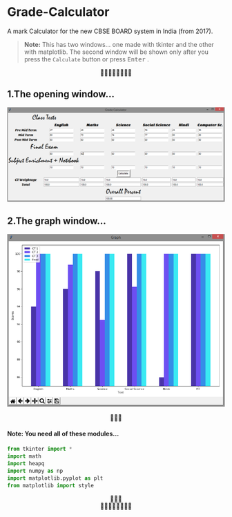 # Grade-Calculator

A mark Calculator for the new CBSE BOARD system in India (from 2017).

> **Note:** This has two windows... one made with tkinter and the other with matplotlib. The second window will be shown only after you press the ```Calculate``` button or press <kbd>Enter</kbd> .

<div align="center">&#x1F34E;&#x1F34F;&#x1F34E;&#x1F34F;&#x1F34E;&#x1F34F;&#x1F34E;&#x1F34F;</div>

## 1.The opening window...
![](images/Screenshot2.png)


## 2.The graph window...
![](images/Screenshot1.png)

<div align="center">&#x1F4D7;&#x1F4D8;&#x1F4D9;</div>

#### Note: You need all of these modules...
```python
from tkinter import *
import math
import heapq
import numpy as np
import matplotlib.pyplot as plt
from matplotlib import style
```
<div align="center">&#x1F4D7;&#x1F4D8;&#x1F4D9;</div>
<div align="center">&#x1F34E;&#x1F34F;&#x1F34E;&#x1F34F;&#x1F34E;&#x1F34F;&#x1F34E;&#x1F34F;</div>
